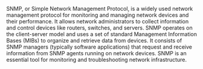SNMP, or Simple Network Management Protocol, is a widely used network management protocol for monitoring and managing network devices and their performance. It allows network administrators to collect information and control devices like routers, switches, and servers. SNMP operates on the client-server model and uses a set of standard Management Information Bases (MIBs) to organize and retrieve data from devices. It consists of SNMP managers (typically software applications) that request and receive information from SNMP agents running on network devices. SNMP is an essential tool for monitoring and troubleshooting network infrastructure.